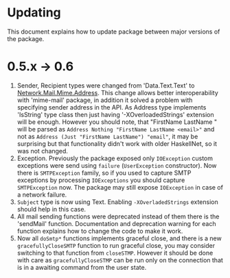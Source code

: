 # Updating

This document explains how to update package between major versions
of the package.

0.5.x -> 0.6
============

1. Sender, Recipient types were changed from 'Data.Text.Text' to
[Network.Mail.Mime.Address](http://hackage.haskell.org/package/mime-mail-0.5.0/docs/Network-Mail-Mime.html#t:Address).
   This change allows better interoperability with 'mime-mail' package, in addition
   it solved a problem with specifying sender address in the API.
   As Address type implements 'IsString' type class then just having '-XOverloadedStrings'
   extension will be enough. However you should note, that "FirstName LastName <email>"
   will be parsed as `Address Nothing "FirstName LastName <email>"` and not as
   `Address (Just "FirstName LastName") "email"`, it may be surprising but that functionality
   didn't work with older HaskellNet, so it was not changed.
2. Exception. Previously the package exposed only `IOException` custom exceptions were send
   using `failure` (`UserException` constructor). Now there is `SMTPException` family, so
   if you used to capture SMTP exceptions by processing `IOExceptions` you should capture
   `SMTPException` now. The package may still expose `IOException` in case of a network
   failure.
3. `Subject` type is now using Text. Enabling `-XOverladedStrings` extension should help
   in this case.
4. All mail sending functions were deprecated instead of them there is the 'sendMail'
   function. Documentation and deprecation warning for each function explains how to change
   the code to make it work.
5. Now all `doSmtp*` functions implements graceful close, and there is a new `gracefullyCloseSMTP`
   function to run graceful close, you may consider switching to that function from `closeSTMP`.
   However it should be done with care as `gracefullyCloseSTMP` can be run only on the
   connection that is in a awaiting command from the user state.